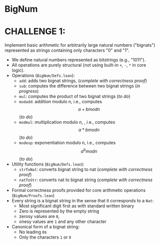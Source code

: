 # BigNum

# CHALLENGE 1:

Implement basic arithmetic for arbitrarily large natural numbers ("bignats") represented as strings
containing only characters "0" and "1".

- We define natural numbers represented as bitstrings (e.g., "1011").
- All operations are purely structural (not using built-in `+`, `-`, `*` in core logic).
- Operations (`BigNum/Defs.lean`):
  - `add`: adds two bignat strings, (*complete with correctness proof*)
  - `sub`: computes the difference between two bignat strings (*in progress*)
  - `mul`: computes the product of two bignat strings (*to do*)
  - `modadd`: addition modulo n, i.e., computes $$a+b mod n$$ (*to do*)
  - `modmul`: multiplication modulo n, , i.e., computes $$a*b mod n$$ (*to do*)
  - `modexp`: exponentiation modulo n, i.e., computes $$a^b mod n$$ (*to do*)
- Utility functions (`BigNum/Defs.lean`):
  - `strToNat`: converts bignat string to nat (*complete with correctness proof*)
  - `natToStr`: converts nat to bignat string (*complete with correctness proof*)
- Formal correctness proofs provided for core arithmetic operations (`BigNum/Proofs.lean`)
- Every string is a bignat string in the sense that it corresponds to a `Nat`:
  - Most significant digit first as with standard written binary
  - Zero is represented by the empty string
  - zerosy values are `0`, ` `
  - onesy values are `1` and any other character
- Canonical form of a bignat string:
  - No leading `0`s
  - Only the characters `1` or `0`
